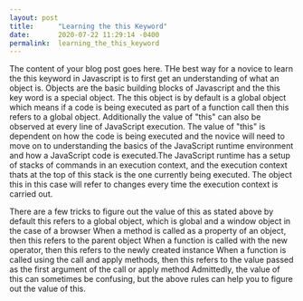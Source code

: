 ```yaml
---
layout: post
title:      "Learning the this Keyword"
date:       2020-07-22 11:29:14 -0400
permalink:  learning_the_this_keyword
---
```



The content of your blog post goes here.
THe best way for a novice to learn the this keyword in Javascript is to first get an understanding of what an object is.
Objects are the basic building blocks of Javascript and the this key word is a special object. The this object is by default is a global object which means if a code is being executed as part of a function call then this refers to a global object.
Additionally the value of "this" can also be observed at every line of JavaScript execution. The value of "this" is dependent on how the code is being executed and the novice will need to move on to understanding the basics of the JavaScript runtime environment and how a JavaScript code is executed.The JavaScript runtime has a setup of stacks of commands in an execution context, and the execution context thats at the top of this stack is the one currently being executed. The object this in this case will refer to changes every time the execution context is carried out.

There are a few tricks to figure out the value of this
as stated above by default this refers to a global object, which is global  and a window object in the case of a browser
When a method is called as a property of an object, then this refers to the parent object
When a function is called with the new operator, then this refers to the newly created instance
When a function is called using the call and apply methods, then this refers to the value passed as the first argument of the call or apply method
Admittedly, the value of this can sometimes be confusing, but the above rules can help you to figure out the value of this.

